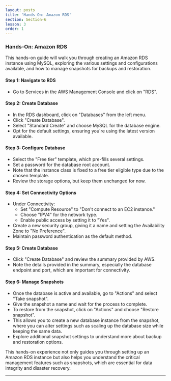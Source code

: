 ```yaml
---
layout: posts
title: 'Hands-On: Amazon RDS'
section: Section-6
lesson: 3
order: 1
---
```


### Hands-On: Amazon RDS

This hands-on guide will walk you through creating an Amazon RDS instance using MySQL, exploring the various settings and configurations available, and how to manage snapshots for backups and restoration.

<!-- pagebreak -->

#### Step 1: Navigate to RDS

- Go to Services in the AWS Management Console and click on "RDS".

<!-- pagebreak -->

#### Step 2: Create Database

- In the RDS dashboard, click on "Databases" from the left menu.
- Click "Create Database".
- Select "Standard Create" and choose MySQL for the database engine.
- Opt for the default settings, ensuring you're using the latest version available.

<!-- pagebreak -->

#### Step 3: Configure Database

- Select the "Free tier" template, which pre-fills several settings.
- Set a password for the database root account.
- Note that the instance class is fixed to a free tier eligible type due to the chosen template.
- Review the storage options, but keep them unchanged for now.

<!-- pagebreak -->

#### Step 4: Set Connectivity Options

- Under Connectivity:
  - Set "Compute Resource" to "Don't connect to an EC2 instance."
  - Choose "IPV4" for the network type.
  - Enable public access by setting it to "Yes".
- Create a new security group, giving it a name and setting the Availability Zone to "No Preference".
- Maintain password authentication as the default method.

<!-- pagebreak -->

#### Step 5: Create Database

- Click "Create Database" and review the summary provided by AWS.
- Note the details provided in the summary, especially the database endpoint and port, which are important for connectivity.

<!-- pagebreak -->

#### Step 6: Manage Snapshots

- Once the database is active and available, go to "Actions" and select "Take snapshot".
- Give the snapshot a name and wait for the process to complete.
- To restore from the snapshot, click on "Actions" and choose "Restore snapshot".
- This allows you to create a new database instance from the snapshot, where you can alter settings such as scaling up the database size while keeping the same data.
- Explore additional snapshot settings to understand more about backup and restoration options.

This hands-on experience not only guides you through setting up an Amazon RDS instance but also helps you understand the critical management features such as snapshots, which are essential for data integrity and disaster recovery.

---
